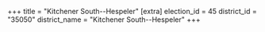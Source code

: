+++
title = "Kitchener South--Hespeler"
[extra]
election_id = 45
district_id = "35050"
district_name = "Kitchener South--Hespeler"
+++
